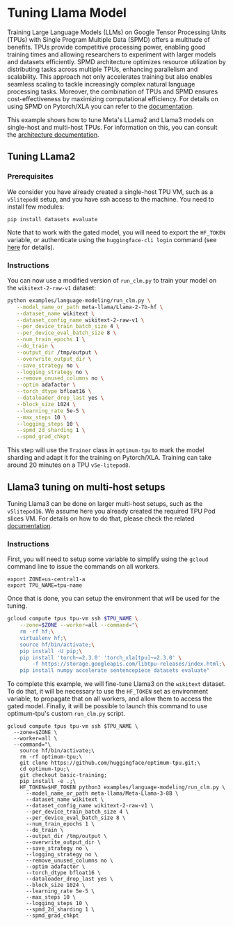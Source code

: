 <!---
Copyright 2024 The HuggingFace Team. All rights reserved.

Licensed under the Apache License, Version 2.0 (the "License");
you may not use this file except in compliance with the License.
You may obtain a copy of the License at

    http://www.apache.org/licenses/LICENSE-2.0

Unless required by applicable law or agreed to in writing, software
distributed under the License is distributed on an "AS IS" BASIS,
WITHOUT WARRANTIES OR CONDITIONS OF ANY KIND, either express or implied.
See the License for the specific language governing permissions and
limitations under the License.
-->

# Tuning Llama Model

Training Large Language Models (LLMs) on Google Tensor Processing Units (TPUs) with Single Program Multiple Data (SPMD) offers a multitude of benefits. TPUs provide competitive processing power, enabling good training times and allowing researchers to experiment with larger models and datasets efficiently. SPMD architecture optimizes resource utilization by distributing tasks across multiple TPUs, enhancing parallelism and scalability. This approach not only accelerates training but also enables seamless scaling to tackle increasingly complex natural language processing tasks. Moreover, the combination of TPUs and SPMD ensures cost-effectiveness by maximizing computational efficiency. For details on using SPMD on Pytorch/XLA you can refer to the [documentation](https://github.com/pytorch/xla/blob/master/docs/spmd.md).

This example shows how to tune Meta's LLama2 and Llama3 models on single-host and multi-host TPUs. For information on this, you can consult the [architecture documentation](https://cloud.google.com/tpu/docs/system-architecture-tpu-vm).

## Tuning LLama2

### Prerequisites

We consider you have already created a single-host TPU VM, such as a `v5litepod8` setup, and you have ssh access to the machine.
You need to install few modules:

```shell
pip install datasets evaluate
```

Note that to work with the gated model, you will need to export the `HF_TOKEN` variable, or authenticate using the `huggingface-cli login` command (see [here](https://huggingface.co/settings/tokens) for details).

### Instructions

You can now use a modified version of `run_clm.py` to train your model on the `wikitext-2-raw-v1` dataset:

```bash
python examples/language-modeling/run_clm.py \
   --model_name_or_path meta-llama/Llama-2-7b-hf \
   --dataset_name wikitext \
   --dataset_config_name wikitext-2-raw-v1 \
   --per_device_train_batch_size 4 \
   --per_device_eval_batch_size 8 \
   --num_train_epochs 1 \
   --do_train \
   --output_dir /tmp/output \
   --overwrite_output_dir \
   --save_strategy no \
   --logging_strategy no \
   --remove_unused_columns no \
   --optim adafactor \
   --torch_dtype bfloat16 \
   --dataloader_drop_last yes \
   --block_size 1024 \
   --learning_rate 5e-5 \
   --max_steps 10 \
   --logging_steps 10 \
   --spmd_2d_sharding 1 \
   --spmd_grad_chkpt
```

This step will use the `Trainer` class in `optimum-tpu` to mark the model sharding and adapt it for the training on Pytorch/XLA. Training can take around 20 minutes on a TPU `v5e-litepod8`.

## Llama3 tuning on multi-host setups

Tuning Llama3 can be done on larger multi-host setups, such as the `v5litepod16`. We assume here you already created the required TPU Pod slices VM. For details on how to do that, please check the related [documentation](https://cloud.google.com/tpu/docs/pytorch-pods).

### Instructions

First, you will need to setup some variable to simplify using the `gcloud` command line to issue the commands on all workers.

```shell
export ZONE=us-central1-a
export TPU_NAME=tpu-name
```

Once that is done, you can setup the environment that will be used for the tuning.

```bash
gcloud compute tpus tpu-vm ssh $TPU_NAME \
    --zone=$ZONE --worker=all --command="\
    rm -rf hf;\
    virtualenv hf;\
    source hf/bin/activate;\
    pip install -U pip;\
    pip install 'torch~=2.3.0' 'torch_xla[tpu]~=2.3.0' \
        -f https://storage.googleapis.com/libtpu-releases/index.html;\
    pip install numpy accelerate sentencepiece datasets evaluate"
```

To complete this example, we will fine-tune Llama3 on the `wikitext` dataset. To do that, it will be necessary to use the `HF_TOKEN` set as environment variable, to propagate that on all workers, and allow them to access the gated model.
Finally, it will be possible to launch this command to use optimum-tpu's custom `run_clm.py` script.

```shell
gcloud compute tpus tpu-vm ssh $TPU_NAME \
  --zone=$ZONE \
  --worker=all \
  --command="\
    source hf/bin/activate;\
    rm -rf optimum-tpu;\
    git clone https://github.com/huggingface/optimum-tpu.git;\
    cd optimum-tpu;\
    git checkout basic-training;
    pip install -e .;\
    HF_TOKEN=$HF_TOKEN python3 examples/language-modeling/run_clm.py \
      --model_name_or_path meta-llama/Meta-Llama-3-8B \
      --dataset_name wikitext \
      --dataset_config_name wikitext-2-raw-v1 \
      --per_device_train_batch_size 4 \
      --per_device_eval_batch_size 8 \
      --num_train_epochs 1 \
      --do_train \
      --output_dir /tmp/output \
      --overwrite_output_dir \
      --save_strategy no \
      --logging_strategy no \
      --remove_unused_columns no \
      --optim adafactor \
      --torch_dtype bfloat16 \
      --dataloader_drop_last yes \
      --block_size 1024 \
      --learning_rate 5e-5 \
      --max_steps 10 \
      --logging_steps 10 \
      --spmd_2d_sharding 1 \
      --spmd_grad_chkpt
```
